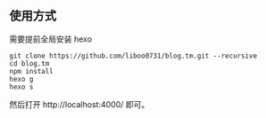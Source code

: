 ## 使用方式

需要提前全局安装 hexo

```
git clone https://github.com/liboo0731/blog.tm.git --recursive
cd blog.tm
npm install
hexo g
hexo s
```

然后打开 http://localhost:4000/ 即可。
